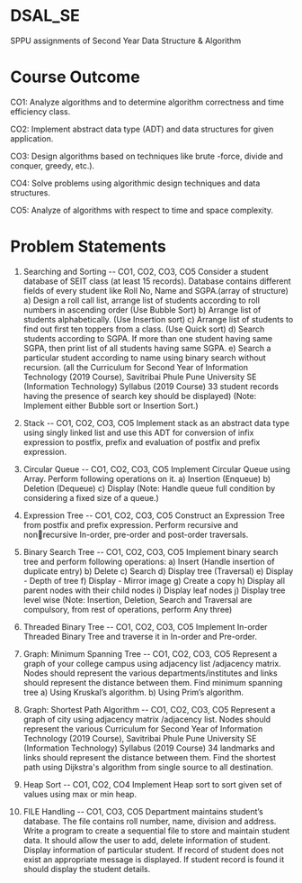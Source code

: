 # DSAL_SE
SPPU assignments of Second Year Data Structure &amp; Algorithm


# Course Outcome
CO1: Analyze algorithms and to determine algorithm correctness and time efficiency class.

CO2: Implement abstract data type (ADT) and data structures for given application.

CO3: Design algorithms based on techniques like brute -force, divide and conquer, greedy, etc.).

CO4: Solve problems using algorithmic design techniques and data structures.

CO5: Analyze of algorithms with respect to time and space complexity.

# Problem Statements 
1. Searching and Sorting -- CO1, CO2, CO3, CO5
Consider a student database of SEIT class (at least 15 records). Database contains different fields of 
every student like Roll No, Name and SGPA.(array of structure)
a) Design a roll call list, arrange list of students according to roll numbers in ascending order (Use 
Bubble Sort)
b) Arrange list of students alphabetically. (Use Insertion sort)
c) Arrange list of students to find out first ten toppers from a class. (Use Quick sort)
d) Search students according to SGPA. If more than one student having same SGPA, then print list 
of all students having same SGPA.
e) Search a particular student according to name using binary search without recursion. (all the 
Curriculum for Second Year of Information Technology (2019 Course), Savitribai Phule Pune University
SE (Information Technology) Syllabus (2019 Course) 33
student records having the presence of search key should be displayed)
(Note: Implement either Bubble sort or Insertion Sort.)

2. Stack -- CO1, CO2, CO3, CO5
Implement stack as an abstract data type using singly linked list and use this ADT for conversion of 
infix expression to postfix, prefix and evaluation of postfix and prefix expression.

3. Circular Queue -- CO1, CO2, CO3, CO5
Implement Circular Queue using Array. Perform following operations on it.
a) Insertion (Enqueue)
b) Deletion (Dequeue)
c) Display
(Note: Handle queue full condition by considering a fixed size of a queue.)

4. Expression Tree -- CO1, CO2, CO3, CO5
Construct an Expression Tree from postfix and prefix expression. Perform recursive and nonrecursive In-order, pre-order and post-order traversals.

5. Binary Search Tree -- CO1, CO2, CO3, CO5
Implement binary search tree and perform following operations:
a) Insert (Handle insertion of duplicate entry)
b) Delete
c) Search
d) Display tree (Traversal)
e) Display - Depth of tree
f) Display - Mirror image
g) Create a copy
h) Display all parent nodes with their child nodes
i) Display leaf nodes
j) Display tree level wise
(Note: Insertion, Deletion, Search and Traversal are compulsory, from rest of operations, perform 
Any three)

6. Threaded Binary Tree -- CO1, CO2, CO3, CO5
Implement In-order Threaded Binary Tree and traverse it in In-order and Pre-order.

7. Graph: Minimum Spanning Tree -- CO1, CO2, CO3, CO5
Represent a graph of your college campus using adjacency list /adjacency matrix. Nodes should 
represent the various departments/institutes and links should represent the distance between them. 
Find minimum spanning tree
a) Using Kruskal’s algorithm.
b) Using Prim’s algorithm.

8. Graph: Shortest Path Algorithm -- CO1, CO2, CO3, CO5
Represent a graph of city using adjacency matrix /adjacency list. Nodes should represent the various 
Curriculum for Second Year of Information Technology (2019 Course), Savitribai Phule Pune University
SE (Information Technology) Syllabus (2019 Course) 34
landmarks and links should represent the distance between them. Find the shortest path using 
Dijkstra's algorithm from single source to all destination.

9. Heap Sort -- CO1, CO2, CO4
Implement Heap sort to sort given set of values using max or min heap.

10. FILE Handling -- CO1, CO3, CO5
Department maintains student’s database. The file contains roll number, name, division and address. 
Write a program to create a sequential file to store and maintain student data. It should allow the 
user to add, delete information of student. Display information of particular student. If record of 
student does not exist an appropriate message is displayed. If student record is found it should 
display the student details.
